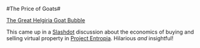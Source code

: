 #The Price of Goats#

[The Great Helgiria Goat Bubble](http://www.somalilandnet.com/somaliland_voice/articles/11592.shtml)

This came up in a [Slashdot](http://slashdot.org) discussion about the economics of buying and selling virtual property in [Project Entropia](http://www.project-entropia.com/). Hilarious *and* insightful!
